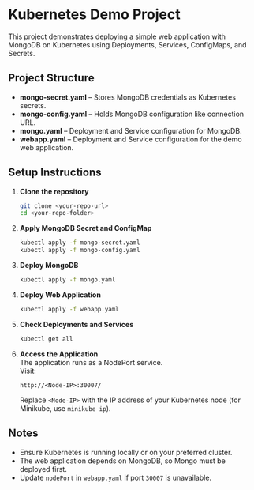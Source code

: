 # Kubernetes Demo Project

This project demonstrates deploying a simple web application with MongoDB on Kubernetes using Deployments, Services, ConfigMaps, and Secrets.

## Project Structure

- **mongo-secret.yaml** – Stores MongoDB credentials as Kubernetes secrets.
- **mongo-config.yaml** – Holds MongoDB configuration like connection URL.
- **mongo.yaml** – Deployment and Service configuration for MongoDB.
- **webapp.yaml** – Deployment and Service configuration for the demo web application.

## Setup Instructions

1. **Clone the repository**  
   ```bash
   git clone <your-repo-url>
   cd <your-repo-folder>
   ```

2. **Apply MongoDB Secret and ConfigMap**  
   ```bash
   kubectl apply -f mongo-secret.yaml
   kubectl apply -f mongo-config.yaml
   ```

3. **Deploy MongoDB**  
   ```bash
   kubectl apply -f mongo.yaml
   ```

4. **Deploy Web Application**  
   ```bash
   kubectl apply -f webapp.yaml
   ```

5. **Check Deployments and Services**  
   ```bash
   kubectl get all
   ```

6. **Access the Application**  
   The application runs as a NodePort service.  
   Visit:  
   ```
   http://<Node-IP>:30007/
   ```

   Replace `<Node-IP>` with the IP address of your Kubernetes node (for Minikube, use `minikube ip`).

## Notes

- Ensure Kubernetes is running locally or on your preferred cluster.
- The web application depends on MongoDB, so Mongo must be deployed first.
- Update `nodePort` in `webapp.yaml` if port `30007` is unavailable.
